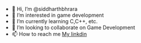 - 👋 Hi, I’m @siddharthbhrara
- 👀 I’m interested in game development
- 🌱 I’m currently learning C,C++, etc.
- 💞️ I’m looking to collaborate on Game Development
- 📫 How to reach me [My linkdin ](https://www.linkedin.com/in/siddharth-bhrara-2ba219201/)

<!---
siddharthbhrara/siddharthbhrara is a ✨ special ✨ repository because its `README.md` (this file) appears on your GitHub profile.
You can click the Preview link to take a look at your changes.
--->
